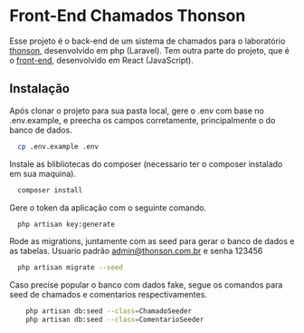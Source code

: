 
# Front-End Chamados Thonson

Esse projeto é o back-end de um sistema de chamados para o laboratório [thonson](https://thonson.com.br), desenvolvido em php (Laravel). Tem outra parte do projeto, que é o [front-end](https://github.com/bagaaz/front_thonson), desenvolvido em React (JavaScript).




## Instalação

Após clonar o projeto para sua pasta local, gere o .env com base no .env.example, e preecha os campos corretamente, principalmente o do banco de dados.

```bash
  cp .env.example .env
```

Instale as blibliotecas do composer (necessario ter o composer instalado em sua maquina).

```bash
  composer install
```

Gere o token da aplicação com o seguinte comando.

```bash
  php artisan key:generate
```

Rode as migrations, juntamente com as seed para gerar o banco de dados e as tabelas.
Usuario padrão admin@thonson.com.br e senha 123456

```bash
  php artisan migrate --seed
```

Caso precise popular o banco com dados fake, segue os comandos para seed de chamados e comentarios respectivamentes.

```bash
    php artisan db:seed --class=ChamadoSeeder
    php artisan db:seed --class=ComentarioSeeder
```
    